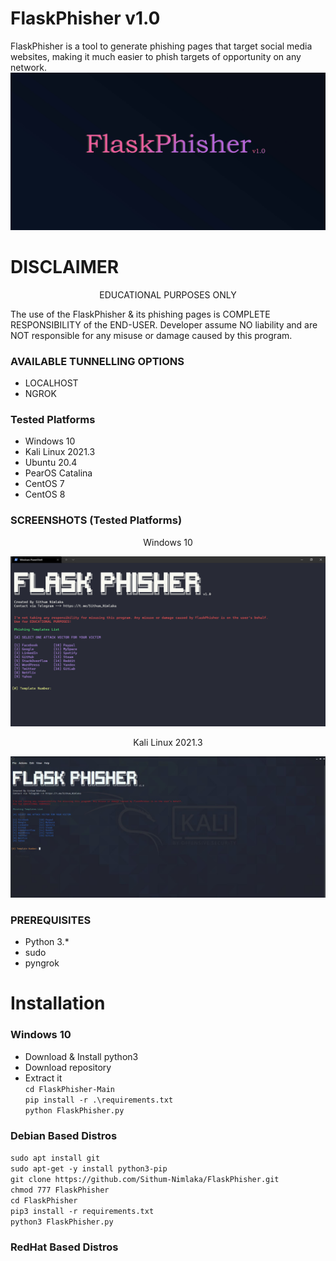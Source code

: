 # FlaskPhisher  v1.0
FlaskPhisher is a tool to generate phishing pages that target social media websites, making it much easier to phish targets of opportunity on any network.
![Main Image](https://github.com/Sithum-Nimlaka/FlaskPhisher/blob/Main/img/FlaskPhisher-Base.jpg)

# DISCLAIMER
<p align="center">EDUCATIONAL PURPOSES ONLY<p>
The use of the FlaskPhisher & its phishing pages is COMPLETE RESPONSIBILITY of the END-USER. Developer assume NO liability and are NOT responsible for any misuse or damage caused by this program.
  
### AVAILABLE TUNNELLING OPTIONS
- LOCALHOST
- NGROK

### Tested Platforms
- Windows 10
- Kali Linux 2021.3
- Ubuntu 20.4
- PearOS Catalina
- CentOS 7
- CentOS 8

### SCREENSHOTS (Tested Platforms)
<p align="center">Windows 10<p>
<img src="https://github.com/Sithum-Nimlaka/FlaskPhisher/blob/Main/img/flaskPhisher-windows.jpg"/>
<p align="center">Kali Linux 2021.3<p>
<img src="https://github.com/Sithum-Nimlaka/FlaskPhisher/blob/Main/img/flaskPhisher-kali-linux.jpg"/>
  
### PREREQUISITES

- Python 3.\*
- sudo
- pyngrok
  
# Installation

### Windows 10
  - Download & Install python3
  - Download repository
  - Extract it<br>
  `cd FlaskPhisher-Main`<br>
  `pip install -r .\requirements.txt`<br>
  `python FlaskPhisher.py`<br>
### Debian Based Distros
  `sudo apt install git`<br>
  `sudo apt-get -y install python3-pip`<br>
  `git clone https://github.com/Sithum-Nimlaka/FlaskPhisher.git`<br>
  `chmod 777 FlaskPhisher`<br>
  `cd FlaskPhisher`<br>
  `pip3 install -r requirements.txt`<br>
  `python3 FlaskPhisher.py`<br>

### RedHat Based Distros
